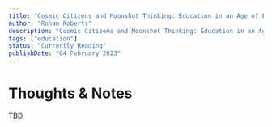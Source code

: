 ```yaml
---
title: "Cosmic Citizens and Moonshot Thinking: Education in an Age of Exponential Technologies"
author: "Rohan Roberts"
description: "Cosmic Citizens and Moonshot Thinking: Education in an Age of Exponential Technologies takes a fresh approach to what we need to do differently to prepare our children for a world of exponential technologies, disruptive innovations, and ubiquitous A.I. "
tags: ["education"]
status: "Currently Reading"
publishDate: "04 February 2023"
---
```


# Thoughts & Notes

TBD
